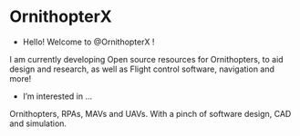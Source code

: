 # OrnithopterX

- Hello! Welcome to @OrnithopterX !

I am currently developing Open source resources for Ornithopters, to aid design and research, as well as Flight control software, navigation and more!
- I’m interested in ...

Ornithopters, RPAs, MAVs and UAVs. With a pinch of software design, CAD and simulation.



<!--- I’m currently learning

- How to reach me
--->
<!---
OrnithopterX/OrnithopterX is a ✨ special ✨ repository because its `README.md` (this file) appears on your GitHub profile.
You can click the Preview link to take a look at your changes.
--->

